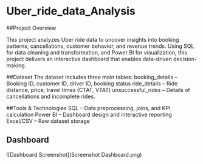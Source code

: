 # Uber_ride_data_Analysis
##Project Overview

This project analyzes Uber ride data to uncover insights into booking patterns, cancellations, customer behavior, and revenue trends. Using SQL for data cleaning and transformation, and Power BI for visualization, this project delivers an interactive dashboard that enables data-driven decision-making.

##Dataset
The dataset includes three main tables:
booking_details – Booking ID, customer ID, driver ID, booking status
ride_details – Ride distance, price, travel times (CTAT, VTAT)
unsuccessful_rides – Details of cancellations and incomplete rides.

##Tools & Technologies
SQL – Data preprocessing, joins, and KPI calculation
Power BI – Dashboard design and interactive reporting
Excel/CSV – Raw dataset storage
## Dashboard
![Dashboard Screenshot](Screenshot Dashboard.png)
